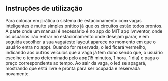 
## Instruções de utilização
  Para colocar em prática o sistema de estacionamento com vagas inteligentes é muito simples prático já que os circuitos estão todos prontos. A parte onde um manual é necessário é no app do MIT app ivnventor, onde os usuários irão entrar no estacionamento onde desejam parar, e em seguida escolher a sua vaga(este layout aparece no momento em que o usuário entra no app). Quando for reservada, o led ficará vermelho, indicando aos outros veículos que a vaga já tem dono sendo que, o usuário escolhe o tempo determinado pelo app(15 minutos, 1 hora, 1 dia) e paga o preço correspondente ao tempo. Ao sair da vaga, o led se apagará, mostrando que está livre e pronta para ser ocupada e reservada novamente.
